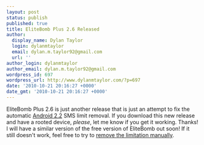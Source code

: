 ```yaml
---
layout: post
status: publish
published: true
title: EliteBomb Plus 2.6 Released
author:
  display_name: Dylan Taylor
  login: dylanmtaylor
  email: dylan.m.taylor92@gmail.com
  url: ''
author_login: dylanmtaylor
author_email: dylan.m.taylor92@gmail.com
wordpress_id: 697
wordpress_url: http://www.dylanmtaylor.com/?p=697
date: '2010-10-21 20:16:27 +0000'
date_gmt: '2010-10-21 20:16:27 +0000'
---
```

<p>EliteBomb Plus 2.6 is just another release that is just an attempt to fix the automatic <a class="zem_slink" title="Android" rel="homepage" href="http://code.google.com/android/">Android 2.2</a> SMS limit removal. If you download this new release and have a rooted device, <em>please</em>, let me know if you get it working. Thanks! I will have a similar version of the free version of EliteBomb out soon! If it still doesn't work, feel free to try to <a href="http://www.dylanmtaylor.com/2010/10/19/closer-to-a-proper-froyo-limit-removal-fix/">remove the limitation manually</a>.</p>
